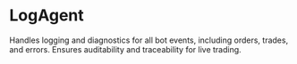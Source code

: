 # LogAgent

Handles logging and diagnostics for all bot events, including orders, trades, and errors. Ensures auditability and traceability for live trading.
